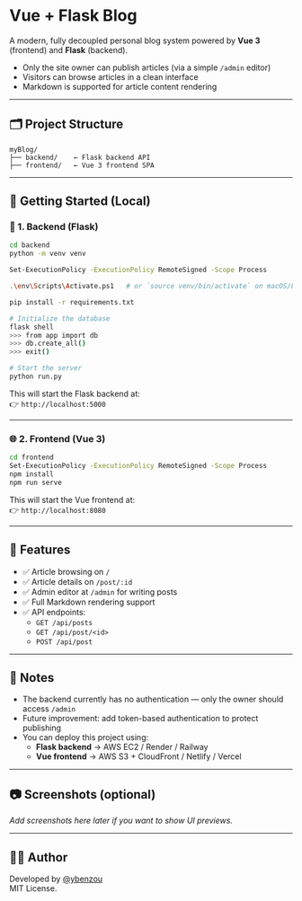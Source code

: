 ﻿# Vue + Flask Blog

A modern, fully decoupled personal blog system powered by **Vue 3** (frontend) and **Flask** (backend).  
- Only the site owner can publish articles (via a simple `/admin` editor)  
- Visitors can browse articles in a clean interface  
- Markdown is supported for article content rendering

---

## 🗂 Project Structure

```
myBlog/
├── backend/    ← Flask backend API
├── frontend/   ← Vue 3 frontend SPA
```

---

## 🚀 Getting Started (Local)

### 🧱 1. Backend (Flask)

```bash
cd backend
python -m venv venv

Set-ExecutionPolicy -ExecutionPolicy RemoteSigned -Scope Process

.\env\Scripts\Activate.ps1   # or `source venv/bin/activate` on macOS/Linux

pip install -r requirements.txt

# Initialize the database
flask shell
>>> from app import db
>>> db.create_all()
>>> exit()

# Start the server
python run.py
```

This will start the Flask backend at:  
👉 `http://localhost:5000`

---

### 🌐 2. Frontend (Vue 3)

```bash
cd frontend
Set-ExecutionPolicy -ExecutionPolicy RemoteSigned -Scope Process
npm install
npm run serve
```

This will start the Vue frontend at:  
👉 `http://localhost:8080`

---

## 📖 Features

- ✅ Article browsing on `/`
- ✅ Article details on `/post/:id`
- ✅ Admin editor at `/admin` for writing posts
- ✅ Full Markdown rendering support
- ✅ API endpoints:
  - `GET /api/posts`
  - `GET /api/post/<id>`
  - `POST /api/post`

---

## 📝 Notes

- The backend currently has no authentication — only the owner should access `/admin`
- Future improvement: add token-based authentication to protect publishing
- You can deploy this project using:
  - **Flask backend** → AWS EC2 / Render / Railway
  - **Vue frontend** → AWS S3 + CloudFront / Netlify / Vercel

---

## 📷 Screenshots (optional)

_Add screenshots here later if you want to show UI previews._

---

## 👨‍💻 Author

Developed by [@ybenzou](https://github.com/ybenzou)  
MIT License.
